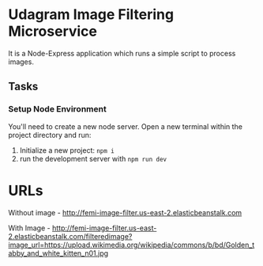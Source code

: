 # Udagram Image Filtering Microservice
It is a Node-Express application which runs a simple script to process images.


## Tasks

### Setup Node Environment

You'll need to create a new node server. Open a new terminal within the project directory and run:

1. Initialize a new project: `npm i`
2. run the development server with `npm run dev`

# URLs
Without image - http://femi-image-filter.us-east-2.elasticbeanstalk.com

With Image - http://femi-image-filter.us-east-2.elasticbeanstalk.com/filteredimage?image_url=https://upload.wikimedia.org/wikipedia/commons/b/bd/Golden_tabby_and_white_kitten_n01.jpg
